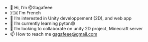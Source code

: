 - 👋 Hi, I’m @Gagafeee
- 🇫🇷  I'm French
- 👀 I’m interested in Unity developpement (2D), and web app
- 🌱 I’m currently learning pyton😅
- 💞️ I’m looking to collaborate on unity 2D project, Minecraft server
- 📫 How to reach me gagafeee@gmail.com

<!---
Gagafeee/Gagafeee is a ✨ special ✨ repository because its `README.md` (this file) appears on your GitHub profile.
You can click the Preview link to take a look at your changes.
--->
